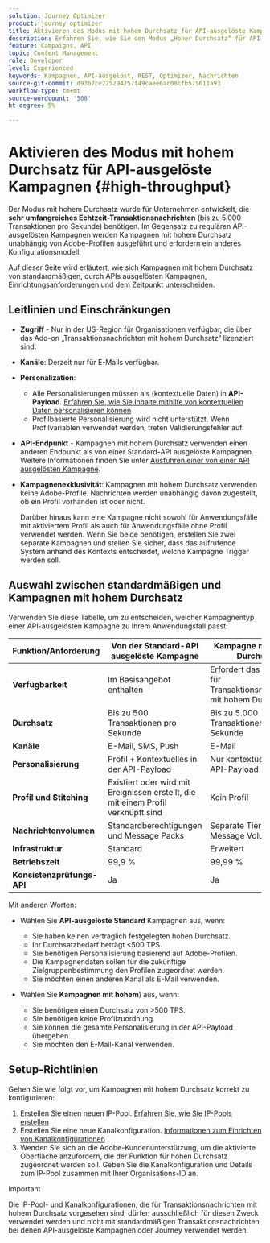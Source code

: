 ```yaml
---
solution: Journey Optimizer
product: journey optimizer
title: Aktivieren des Modus mit hohem Durchsatz für API-ausgelöste Kampagnen
description: Erfahren Sie, wie Sie den Modus „Hoher Durchsatz“ für API-ausgelöste Kampagnen aktivieren.
feature: Campaigns, API
topic: Content Management
role: Developer
level: Experienced
keywords: Kampagnen, API-ausgelöst, REST, Optimizer, Nachrichten
source-git-commit: d93b7ce225294257f49caee6ac08cfb575611a93
workflow-type: tm+mt
source-wordcount: '508'
ht-degree: 5%

---
```



# Aktivieren des Modus mit hohem Durchsatz für API-ausgelöste Kampagnen {#high-throughput}

Der Modus mit hohem Durchsatz wurde für Unternehmen entwickelt, die **sehr umfangreiches Echtzeit-Transaktionsnachrichten** (bis zu 5.000 Transaktionen pro Sekunde) benötigen. Im Gegensatz zu regulären API-ausgelösten Kampagnen werden Kampagnen mit hohem Durchsatz unabhängig von Adobe-Profilen ausgeführt und erfordern ein anderes Konfigurationsmodell.

Auf dieser Seite wird erläutert, wie sich Kampagnen mit hohem Durchsatz von standardmäßigen, durch APIs ausgelösten Kampagnen, Einrichtungsanforderungen und dem Zeitpunkt unterscheiden.

## Leitlinien und Einschränkungen

* **Zugriff** - Nur in der US-Region für Organisationen verfügbar, die über das Add-on „Transaktionsnachrichten mit hohem Durchsatz“ lizenziert sind.

* **Kanäle**: Derzeit nur für E-Mails verfügbar.

* **Personalization**:

   * Alle Personalisierungen müssen als (kontextuelle Daten) in **API-Payload**. [Erfahren Sie, wie Sie Inhalte mithilfe von kontextuellen Daten personalisieren können](../campaigns/api-triggered-campaign-action.md#contextual)
   * Profilbasierte Personalisierung wird nicht unterstützt. Wenn Profilvariablen verwendet werden, treten Validierungsfehler auf.

* **API-Endpunkt** - Kampagnen mit hohem Durchsatz verwenden einen anderen Endpunkt als von einer Standard-API ausgelöste Kampagnen. Weitere Informationen finden Sie unter [Ausführen einer von einer API ausgelösten Kampagne](../campaigns/trigger-campaigns.md#trigger).

* **Kampagnenexklusivität**: Kampagnen mit hohem Durchsatz verwenden keine Adobe-Profile. Nachrichten werden unabhängig davon zugestellt, ob ein Profil vorhanden ist oder nicht.

  Darüber hinaus kann eine Kampagne nicht sowohl für Anwendungsfälle mit aktiviertem Profil als auch für Anwendungsfälle ohne Profil verwendet werden. Wenn Sie beide benötigen, erstellen Sie zwei separate Kampagnen und stellen Sie sicher, dass das aufrufende System anhand des Kontexts entscheidet, welche Kampagne Trigger werden soll.

## Auswahl zwischen standardmäßigen und Kampagnen mit hohem Durchsatz

Verwenden Sie diese Tabelle, um zu entscheiden, welcher Kampagnentyp einer API-ausgelösten Kampagne zu Ihrem Anwendungsfall passt:

| Funktion/Anforderung | Von der Standard-API ausgelöste Kampagne | Kampagne mit hohem Durchsatz |
|------------------------|---------------------------------|---------------------------|
| **Verfügbarkeit** | Im Basisangebot enthalten | Erfordert das Add-on für Transaktionsnachrichten mit hohem Durchsatz. |
| **Durchsatz** | Bis zu 500 Transaktionen pro Sekunde | Bis zu 5.000 Transaktionen pro Sekunde |
| **Kanäle** | E-Mail, SMS, Push | E-Mail |
| **Personalisierung** | Profil + Kontextuelles in der API-Payload | Nur kontextuelle in der API-Payload |
| **Profil und Stitching** | Existiert oder wird mit Ereignissen erstellt, die mit einem Profil verknüpft sind | Kein Profil |
| **Nachrichtenvolumen** | Standardberechtigungen und Message Packs | Separate Tiered Message Volumes |
| **Infrastruktur** | Standard | Erweitert |
| **Betriebszeit** | 99,9 % | 99,99 % |
| **Konsistenzprüfungs-API** | Ja | Ja |

Mit anderen Worten:

* Wählen Sie **API-ausgelöste Standard** Kampagnen aus, wenn:
   * Sie haben keinen vertraglich festgelegten hohen Durchsatz.
   * Ihr Durchsatzbedarf beträgt &lt;500 TPS.
   * Sie benötigen Personalisierung basierend auf Adobe-Profilen.
   * Die Kampagnendaten sollen für die zukünftige Zielgruppenbestimmung den Profilen zugeordnet werden.
   * Sie möchten einen anderen Kanal als E-Mail verwenden.

* Wählen Sie **Kampagnen mit hohem**) aus, wenn:
   * Sie benötigen einen Durchsatz von >500 TPS.
   * Sie benötigen keine Profilzuordnung.
   * Sie können die gesamte Personalisierung in der API-Payload übergeben.
   * Sie möchten den E-Mail-Kanal verwenden.

## Setup-Richtlinien

Gehen Sie wie folgt vor, um Kampagnen mit hohem Durchsatz korrekt zu konfigurieren:

1. Erstellen Sie einen neuen IP-Pool. [Erfahren Sie, wie Sie IP-Pools erstellen](../configuration/ip-pools.md)
1. Erstellen Sie eine neue Kanalkonfiguration. [Informationen zum Einrichten von Kanalkonfigurationen](../configuration/channel-surfaces.md)
1. Wenden Sie sich an die Adobe-Kundenunterstützung, um die aktivierte Oberfläche anzufordern, die der Funktion für hohen Durchsatz zugeordnet werden soll. Geben Sie die Kanalkonfiguration und Details zum IP-Pool zusammen mit Ihrer Organisations-ID an.

>[!IMPORTANT]
>
>Die IP-Pool- und Kanalkonfigurationen, die für Transaktionsnachrichten mit hohem Durchsatz vorgesehen sind, dürfen ausschließlich für diesen Zweck verwendet werden und nicht mit standardmäßigen Transaktionsnachrichten, bei denen API-ausgelöste Kampagnen oder Journey verwendet werden.
